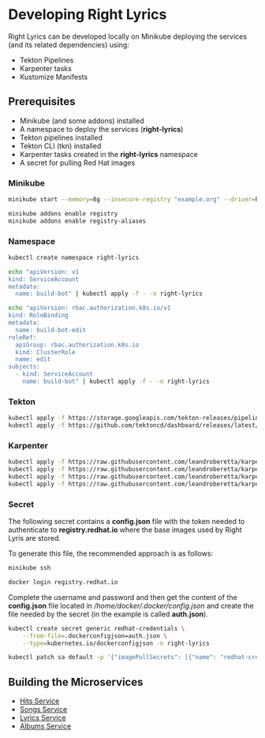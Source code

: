 # Developing Right Lyrics

Right Lyrics can be developed locally on Minikube deploying the services (and its related dependencies) using:

* Tekton Pipelines
* Karpenter tasks
* Kustomize Manifests

## Prerequisites

* Minikube (and some addons) installed
* A namespace to deploy the services (**right-lyrics**)
* Tekton pipelines installed
* Tekton CLI (tkn) installed
* Karpenter tasks created in the **right-lyrics** namespace
* A secret for pulling Red Hat images

### Minikube

```bash
minikube start --memory=8g --insecure-registry "example.org" --driver=hyperkit

minikube addons enable registry
minikube addons enable registry-aliases
```

### Namespace

```bash
kubectl create namespace right-lyrics

echo "apiVersion: v1
kind: ServiceAccount
metadata:
  name: build-bot" | kubectl apply -f - -n right-lyrics

echo "apiVersion: rbac.authorization.k8s.io/v1
kind: RoleBinding
metadata:
  name: build-bot-edit
roleRef:
  apiGroup: rbac.authorization.k8s.io
  kind: ClusterRole
  name: edit
subjects:
  - kind: ServiceAccount
    name: build-bot" | kubectl apply -f - -n right-lyrics
```

### Tekton

```bash
kubectl apply -f https://storage.googleapis.com/tekton-releases/pipeline/latest/release.yaml
kubectl apply -f https://github.com/tektoncd/dashboard/releases/latest/download/tekton-dashboard-release.yaml
```

### Karpenter

```bash
kubectl apply -f https://raw.githubusercontent.com/leandroberetta/karpenter/master/tasks/git/git.yaml -n right-lyrics
kubectl apply -f https://raw.githubusercontent.com/leandroberetta/karpenter/master/tasks/s2i/s2i.yaml -n right-lyrics
kubectl apply -f https://raw.githubusercontent.com/leandroberetta/karpenter/master/tasks/buildah/buildah.yaml -n right-lyrics
kubectl apply -f https://raw.githubusercontent.com/leandroberetta/karpenter/master/tasks/kubectl/kubectl.yaml -n right-lyrics
```

### Secret

The following secret contains a **config.json** file with the token needed to authenticate to **registry.redhat.io** where the base images used by Right Lyris are stored.

To generate this file, the recommended approach is as follows:

```bash
minikube ssh

docker login registry.redhat.io
```

Complete the username and password and then get the content of the **config.json** file located in */home/docker/.docker/config.json* and create the file needed by the secret (in the example is called **auth.json**).

```bash
kubectl create secret generic redhat-credentials \
    --from-file=.dockerconfigjson=auth.json \
    --type=kubernetes.io/dockerconfigjson -n right-lyrics

kubectl patch sa default -p '{"imagePullSecrets": [{"name": "redhat-credentials"}]}' -n right-lyrics
```

## Building the Microservices

* [Hits Service](../../hits-service/README.md)
* [Songs Service](../../songs-service/README.md)
* [Lyrics Service](../../lyrics-service/README.md)
* [Albums Service](../../albums-service/README.md)